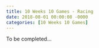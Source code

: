 ```yaml
---
title: 10 Weeks 10 Games - Racing
date: 2018-08-01 00:00:08 -0000
categories: [10 Weeks 10 Games]
---
```

To be completed...